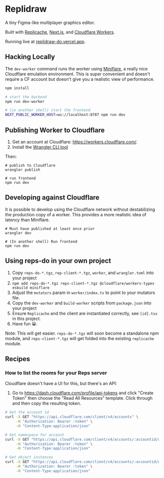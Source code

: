 # Replidraw

A tiny Figma-like multiplayer graphics editor.

Built with [Replicache](https://replicache.dev), [Next.js](https://nextjs.org/),
and [Cloudflare Workers](https://workers.cloudflare.com/).

Running live at [replidraw-do.vercel.app](https://replidraw-do.vercel.app/).

## Hacking Locally

The `dev-worker` command runs the worker using [Miniflare](https://miniflare.dev/), a really nice Cloudflare emulation environment. This is super convenient and doesn't require a CF account but doesn't give you a realistic view of performance.

```bash
npm install

# start the backend
npm run dev-worker

# (in another shell) start the frontend
NEXT_PUBLIC_WORKER_HOST=ws://localhost:8787 npm run dev
```

## Publishing Worker to Cloudflare

1. Get an account at Cloudflare: https://workers.cloudflare.com/.
2. Install the [Wrangler CLI tool](https://developers.cloudflare.com/workers/cli-wrangler/install-update)

Then:

```
# publish to Cloudflare
wrangler publish

# run frontend
npm run dev
```

## Developing against Cloudflare

It is possible to develop using the Cloudflare network without destabilizing the production copy of a worker. This provides a more realistic idea of latency than Miniflare.

```
# Must have published at least once prior
wrangler dev

# (In another shell) Run frontend
npm run dev
```

## Using reps-do in your own project

1. Copy `reps-do-*.tgz`, `rep-client-*.tgz`, `worker`, and `wrangler.toml` into your project
2. `npm add reps-do-*.tgz reps-client-*.tgz @cloudflare/workers-types esbuild miniflare`
3. Adjust the `mutators` param in `worker/index.ts` to point to your mutators file.
4. Copy the `dev-worker` and `build-worker` scripts from `package.json` into your project
5. Ensure `Replicache` and the client are instantiated correctly, see `[id].tsx` in this project.
6. Have fun 😀.

Note: This will get easier. `reps-do-*.tgz` will soon become a standalone npm module, and `reps-client-*.tgz` will get folded into the existing `replicache` module.

## Recipes

### How to list the rooms for your Reps server

Cloudflare doesn't have a UI for this, but there's an API:

1. Go to https://dash.cloudflare.com/profile/api-tokens and click "Create Token" then choose the "Read All Resources" template. Click through and then copy the resulting token.

```bash
# Get the account id
curl -X GET "https://api.cloudflare.com/client/v4/accounts" \
     -H "Authorization: Bearer :token" \
     -H "Content-Type:application/json"

# Get namespace for account
curl -X GET "https://api.cloudflare.com/client/v4/accounts/:accountid/workers/durable_objects/namespaces" \
     -H "Authorization: Bearer :token" \
     -H "Content-Type:application/json"

# Get object instances
curl -X GET "https://api.cloudflare.com/client/v4/accounts/:accountid/workers/durable_objects/namespaces/:namespaceid/objects" \
     -H "Authorization: Bearer :token" \
     -H "Content-Type:application/json"
```
